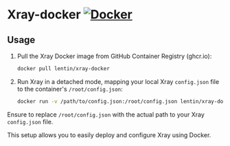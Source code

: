 # Xray-docker [![Docker](https://github.com/codexss/Xray-docker/actions/workflows/docker-publish.yml/badge.svg)](https://github.com/codexss/Xray-docker/actions/workflows/docker-publish.yml)
## Usage

1. Pull the Xray Docker image from GitHub Container Registry (ghcr.io):

    ```bash
    docker pull lentin/xray-docker
    ```

2. Run Xray in a detached mode, mapping your local Xray `config.json` file to the container's `/root/config.json`:

    ```bash
    docker run -v /path/to/config.json:/root/config.json lentin/xray-docker
    ```
   
Ensure to replace `/root/config.json` with the actual path to your Xray `config.json` file.

This setup allows you to easily deploy and configure Xray using Docker.
